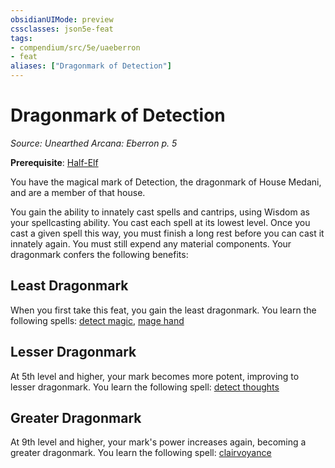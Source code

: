 ```yaml
---
obsidianUIMode: preview
cssclasses: json5e-feat
tags:
- compendium/src/5e/uaeberron
- feat
aliases: ["Dragonmark of Detection"]
---
```

# Dragonmark of Detection
*Source: Unearthed Arcana: Eberron p. 5*  

**Prerequisite**: [Half-Elf](/Systems/5e/races/half-elf.md)

You have the magical mark of Detection, the dragonmark of House Medani, and are a member of that house.

You gain the ability to innately cast spells and cantrips, using Wisdom as your spellcasting ability. You cast each spell at its lowest level. Once you cast a given spell this way, you must finish a long rest before you can cast it innately again. You must still expend any material components. Your dragonmark confers the following benefits:

## Least Dragonmark

When you first take this feat, you gain the least dragonmark. You learn the following spells: [detect magic](/Systems/5e/spells/detect-magic.md), [mage hand](/Systems/5e/spells/mage-hand.md)

## Lesser Dragonmark

At 5th level and higher, your mark becomes more potent, improving to lesser dragonmark. You learn the following spell: [detect thoughts](/Systems/5e/spells/detect-thoughts.md)

## Greater Dragonmark

At 9th level and higher, your mark's power increases again, becoming a greater dragonmark. You learn the following spell: [clairvoyance](/Systems/5e/spells/clairvoyance.md)